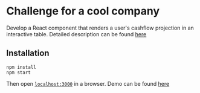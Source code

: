 # Challenge for a cool company

Develop a React component that renders a user's cashflow projection in an interactive table.
Detailed description can be found [here](https://docs.google.com/document/d/1OcJMF3P0PgOhAVGDNxXDt3XvMoNH5x5m6kVpnXAhJjw/edit)

## Installation

```
npm install
npm start
```
Then open [`localhost:3000`](http://localhost:3000) in a browser.
Demo can be found [here](https://stark-plateau-60746.herokuapp.com/)

